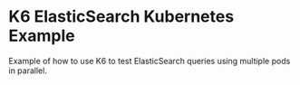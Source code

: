 # K6 ElasticSearch Kubernetes Example

Example of how to use K6 to test ElasticSearch queries using multiple pods in parallel.